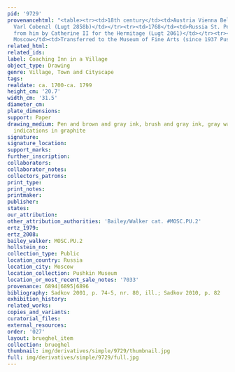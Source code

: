 ```yaml
---
pid: '9729'
provenancehtml: "<table><tr><td>18th century</td><td>Austria Vienna Belgium Brussels</td><td>Count
  Varl Cobenzl (Lugt 2858b)</td></tr><tr><td>1768</td><td>Russia St. Petersburg</td><td>Acquired
  from him by Catherine II for the Hermitage (Lugt 2061)</td></tr><tr><td>1930</td><td>Russia
  Moscow</td><td>Transferred to the Museum of Fine Arts (since 1937 Pushkin Museum)</td></tr></table>"
related_html:
related_ids:
label: Coaching Inn in a Village
object_type: Drawing
genre: Village, Town and Cityscape
tags:
realdate: ca. 1700-ca. 1799
height_cm: '20.7'
width_cm: '31.5'
diameter_cm:
plate_dimensions:
support: Paper
drawing_medium: Pen and brown and gray ink, brush and gray ink, gray wash, over preliminary
  indications in graphite
signature:
signature_location:
support_marks:
further_inscription:
collaborators:
collaborator_notes:
collectors_patrons:
print_type:
print_notes:
printmaker:
publisher:
states:
our_attribution:
other_attribution_authorities: 'Bailey/Walker cat. #MOSC.PU.2'
ertz_1979:
ertz_2008:
bailey_walker: MOSC.PU.2
hollstein_no:
collection_type: Public
location_country: Russia
location_city: Moscow
location_collection: Pushkin Museum
location_or_most_recent_sale_notes: '7033'
provenance: 6894|6895|6896
bibliography: Sadkov 2001, p. 74-5, nr. 80, ill.; Sadkov 2010, p. 82
exhibition_history:
related_works:
copies_and_variants:
curatorial_files:
external_resources:
order: '027'
layout: brueghel_item
collection: brueghel
thumbnail: img/derivatives/simple/9729/thumbnail.jpg
full: img/derivatives/simple/9729/full.jpg
---
```

